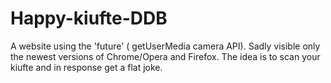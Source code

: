 # Happy-kiufte-DDB
A website using the 'future' ( getUserMedia camera API). Sadly visible only the newest versions of Chrome/Opera and Firefox. The idea is to scan your kiufte and in response get a flat joke.
